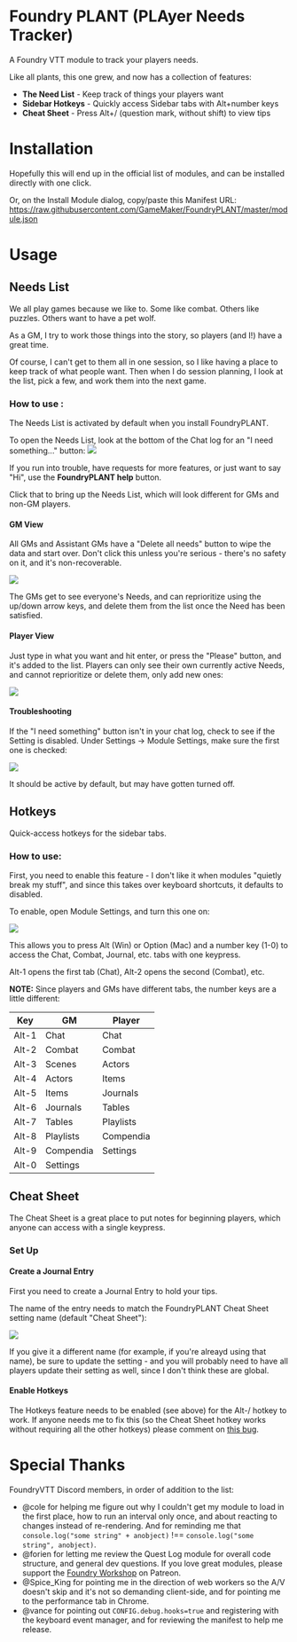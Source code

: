 # Foundry PLANT (**PLA**yer **N**eeds **T**racker)

A Foundry VTT module to track your players needs.

Like all plants, this one grew, and now has a collection of features:

* **The Need List** - Keep track of things your players want
* **Sidebar Hotkeys** - Quickly access Sidebar tabs with Alt+number keys
* **Cheat Sheet** - Press Alt+/ (question mark, without shift) to view tips

# Installation

Hopefully this will end up in the official list of modules, and can be installed directly with one click.

Or, on the Install Module dialog, copy/paste this Manifest URL:
https://raw.githubusercontent.com/GameMaker/FoundryPLANT/master/module.json

# Usage

## Needs List

We all play games because we like to. Some like combat. Others like puzzles. Others want to have a pet wolf.

As a GM, I try to work those things into the story, so players (and I!) have a great time. 

Of course, I can't get to them all in one session, so I like having a place to keep track of what people want. Then when I do session planning, I look at the list, pick a few, and work them into the next game.

### How to use :

The Needs List is activated by default when you install FoundryPLANT.

To open the Needs List, look at the bottom of the Chat log for an "I need something..." button:
![](https://i.imgur.com/kGC9wBZ.png)

If you run into trouble, have requests for more features, or just want to say "Hi", use the **FoundryPLANT help** button.

Click that to bring up the Needs List, which will look different for GMs and non-GM players.

#### GM View

All GMs and Assistant GMs have a "Delete all needs" button to wipe the data and start over. Don't click this unless you're serious - there's no safety on it, and it's non-recoverable.

![](https://i.imgur.com/ABCV1QM.png)

The GMs get to see everyone's Needs, and can reprioritize using the up/down arrow keys, and delete them from the list once the Need has been satisfied.

#### Player View

Just type in what you want and hit enter, or press the "Please" button, and it's added to the list. Players can only see their own currently active Needs, and cannot reprioritize or delete them, only add new ones:

![](https://i.imgur.com/gjLH4q7.png)

#### Troubleshooting

If the "I need something" button isn't in your chat log, check to see if the Setting is disabled. Under Settings -> Module Settings, make sure the first one is checked:

![](https://i.imgur.com/vsIb5qH.png)

It should be active by default, but may have gotten turned off.

## Hotkeys

Quick-access hotkeys for the sidebar tabs.

### How to use:

First, you need to enable this feature - I don't like it when modules "quietly break my stuff", and since this takes over keyboard shortcuts, it defaults to disabled. 

To enable, open Module Settings, and turn this one on:

![](https://i.imgur.com/6doUOcb.png)

This allows you to press Alt (Win) or Option (Mac) and a number key (1-0) to access the Chat, Combat, Journal, etc. tabs with one keypress.

Alt-1 opens the first tab (Chat), Alt-2 opens the second (Combat), etc.

**NOTE:** Since players and GMs have different tabs, the number keys are a little different:

| Key   | GM        | Player    |
| ----- | --------- | --------- |
| Alt-1 | Chat      | Chat      |
| Alt-2 | Combat    | Combat    |
| Alt-3 | Scenes    | Actors    |
| Alt-4 | Actors    | Items     |
| Alt-5 | Items     | Journals  |
| Alt-6 | Journals  | Tables    |
| Alt-7 | Tables    | Playlists |
| Alt-8 | Playlists | Compendia |
| Alt-9 | Compendia | Settings  |
| Alt-0 | Settings  |           |

## Cheat Sheet

The Cheat Sheet is a great place to put notes for beginning players, which anyone can access with a single keypress.

### Set Up

#### Create a Journal Entry

First you need to create a Journal Entry to hold your tips. 

The name of the entry needs to match the FoundryPLANT Cheat Sheet setting name (default "Cheat Sheet"):

![](https://i.imgur.com/dg0eny1.png)

If you give it a different name (for example, if you're alreayd using that name), be sure to update the setting - and you will probably need to have all players update their setting as well, since I don't think these are global.

#### Enable Hotkeys

The Hotkeys feature needs to be enabled (see above) for the Alt-/ hotkey to work. If anyone needs me to fix this (so the Cheat Sheet hotkey works without requiring all the other hotkeys) please comment on [this bug](https://github.com/GameMaker/FoundryPLANT/issues/17).

# Special Thanks

FoundryVTT Discord members, in order of addition to the list:
- @cole for helping me figure out why I couldn't get my module to load in the first place, how to run an interval only once, and about reacting to changes instead of re-rendering. And for reminding me that `console.log("some string" + anobject)` !== `console.log("some string", anobject)`.
- @forien for letting me review the Quest Log module for overall code structure, and general dev questions. If you love great modules, please support the [Foundry Workshop](https://www.patreon.com/foundryworkshop/posts) on Patreon.
- @Spice_King for pointing me in the direction of web workers so the A/V doesn't skip and it's not so demanding client-side, and for pointing me to the performance tab in Chrome.
- @vance for pointing out `CONFIG.debug.hooks=true` and registering with the keyboard event manager, and for reviewing the manifest to help me release.